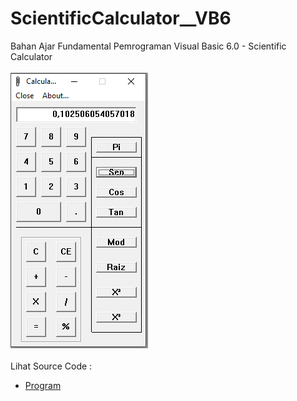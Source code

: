 # ScientificCalculator__VB6
Bahan Ajar Fundamental Pemrograman Visual Basic 6.0 - Scientific Calculator<br><br>
<img src="https://github.com/RizkyKhapidsyah/ScientificCalculator__VB6/blob/main/result/001.PNG"><br><br>
Lihat Source Code : <br>
- <a href="https://github.com/RizkyKhapidsyah/ScientificCalculator__VB6/blob/main/CALC.FRM">Program</a>

